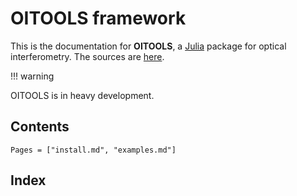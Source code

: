 # OITOOLS framework

This is the documentation for **OITOOLS**, a [Julia](http://julialang.org/) package for optical interferometry.
The sources are [here](https://github.com/fabienbaron/OITOOLS.jl).

!!! warning

OITOOLS is in heavy development.

## Contents

```@contents
Pages = ["install.md", "examples.md"]
```

## Index

```@index
```
